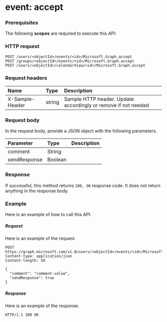 # event: accept


### Prerequisites
The following **scopes** are required to execute this API: 
### HTTP request
<!-- { "blockType": "ignored" } -->
```http
POST /users/<objectId>/events/<id>/Microsoft.Graph.accept
POST /groups/<objectId>/events/<id>/Microsoft.Graph.accept
POST /users/<objectId>/calendarView/<id>/Microsoft.Graph.accept

```
### Request headers
| Name       | Type | Description|
|:---------------|:--------|:----------|
| X-Sample-Header  | string  | Sample HTTP header. Update accordingly or remove if not needed|

### Request body
In the request body, provide a JSON object with the following parameters.

| Parameter	   | Type	|Description|
|:---------------|:--------|:----------|
|comment|String||
|sendResponse|Boolean||

### Response
If successful, this method returns `200, OK` response code. It does not return anything in the response body.

### Example
Here is an example of how to call this API.
##### Request
Here is an example of the request.
<!-- {
  "blockType": "request",
  "name": "event_accept"
}-->
```http
POST https://graph.microsoft.com/v1.0/users/<objectId>/events/<id>/Microsoft.Graph.accept
Content-type: application/json
Content-length: 56

{
  "comment": "comment-value",
  "sendResponse": true
}
```

##### Response
Here is an example of the response.
<!-- {
  "blockType": "response",
  "truncated": false,
  "@odata.type": "microsoft.graph.none"
} -->
```http
HTTP/1.1 200 OK
```

<!-- uuid: 8fcb5dbc-d5aa-4681-8e31-b001d5168d79
2015-10-25 14:57:30 UTC -->
<!-- {
  "type": "#page.annotation",
  "description": "event: accept",
  "keywords": "",
  "section": "documentation",
  "tocPath": ""
}-->